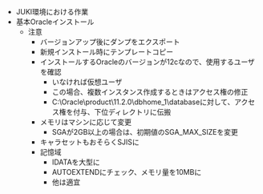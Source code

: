 * JUKI環境における作業
* 基本Oracleインストール
  * 注意
    * バージョンアップ後にダンプをエクスポート
    * 新規インストール時にテンプレートコピー
    * インストールするOracleのバージョンが12cなので、使用するユーザを確認
      * いなければ仮想ユーザ
      * この場合、複数インスタンス作成するときはアクセス権の修正
      * C:\Oracle\product\11.2.0\dbhome_1\databaseに対して、アクセス権を付与、下位ディレクトリに伝搬
    * メモリはマシンに応じて変更
      * SGAが2GB以上の場合は、初期値のSGA_MAX_SIZEを変更
    * キャラセットもおそらくSJISに
    * 記憶域
      * IDATAを大型に
      * AUTOEXTENDにチェック、メモリ量を10MBに
      * 他は適宜

    
